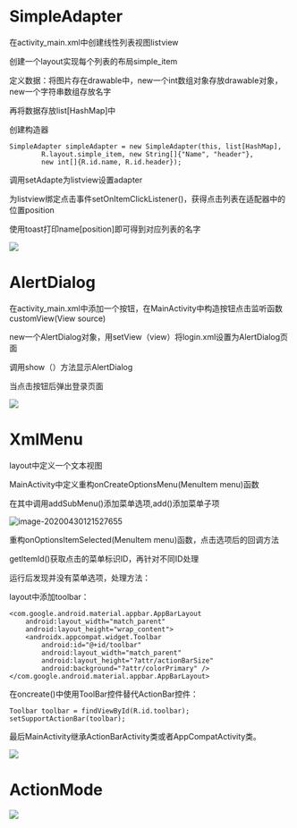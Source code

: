 # SimpleAdapter

在activity_main.xml中创建线性列表视图listview

创建一个layout实现每个列表的布局simple_item

定义数据：将图片存在drawable中，new一个int数组对象存放drawable对象，new一个字符串数组存放名字

再将数据存放list[HashMap]中

创建构造器

```
SimpleAdapter simpleAdapter = new SimpleAdapter(this, list[HashMap],
        R.layout.simple_item, new String[]{"Name", "header"},
        new int[]{R.id.name, R.id.header});
```

调用setAdapte为listview设置adapter

为listview绑定点击事件setOnItemClickListener()，获得点击列表在适配器中的位置position

使用toast打印name[position]即可得到对应列表的名字

![](./img/1.png)



# AlertDialog

在activity_main.xml中添加一个按钮，在MainActivity中构造按钮点击监听函数customView(View source) 

new一个AlertDialog对象，用setView（view）将login.xml设置为AlertDialog页面

调用show（）方法显示AlertDialog

当点击按钮后弹出登录页面



![](./img/2.png)

# XmlMenu

layout中定义一个文本视图

MainActivity中定义重构onCreateOptionsMenu(MenuItem menu)函数

在其中调用addSubMenu()添加菜单选项,add()添加菜单子项

![image-20200430121527655](./img/5.png)

重构onOptionsItemSelected(MenuItem menu)函数，点击选项后的回调方法

getItemId()获取点击的菜单标识ID，再针对不同ID处理



运行后发现并没有菜单选项，处理方法：

layout中添加toolbar：

```
<com.google.android.material.appbar.AppBarLayout
    android:layout_width="match_parent"
    android:layout_height="wrap_content">
    <androidx.appcompat.widget.Toolbar
        android:id="@+id/toolbar"
        android:layout_width="match_parent"
        android:layout_height="?attr/actionBarSize"
        android:background="?attr/colorPrimary" />
</com.google.android.material.appbar.AppBarLayout>
```

在oncreate()中使用ToolBar控件替代ActionBar控件：

```
Toolbar toolbar = findViewById(R.id.toolbar);
setSupportActionBar(toolbar);
```

最后MainActivity继承ActionBarActivity类或者AppCompatActivity类。



![](./img/3.png)



# ActionMode

![](./img/4.png)